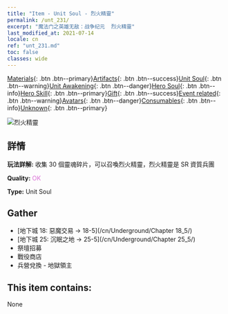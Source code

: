 ```yaml
---
title: "Item - Unit Soul - 烈火精靈"
permalink: /unt_231/
excerpt: "魔法门之英雄无敌：战争纪元  烈火精靈"
last_modified_at: 2021-07-14
locale: cn
ref: "unt_231.md"
toc: false
classes: wide
---
```

 [Materials](/ItemsCN/){: .btn .btn--primary}[Artifacts](/ItemsCN/Artifacts/){: .btn .btn--success}[Unit Soul](/ItemsCN/UnitSoul/){: .btn .btn--warning}[Unit Awakening](/ItemsCN/UnitAwakening/){: .btn .btn--danger}[Hero Soul](/ItemsCN/HeroSoul/){: .btn .btn--info}[Hero Skill](/ItemsCN/HeroSkill/){: .btn .btn--primary}[Gift](/ItemsCN/Gift/){: .btn .btn--success}[Event related](/ItemsCN/Events/){: .btn .btn--warning}[Avatars](/ItemsCN/Avatars/){: .btn .btn--danger}[Consumables](/ItemsCN/Consumables/){: .btn .btn--info}[Unknown](/ItemsCN/Unknown/){: .btn .btn--primary}

 ![烈火精靈](/images/u/ti_liehuojingling.jpg)

## 詳情
 **玩法詳解:** 收集 30 個靈魂碎片，可以召喚烈火精靈，烈火精靈是 SR 資質兵團

 **Quality:** <span style="color: #DA70D6">OK</span>

 **Type:** Unit Soul

## Gather

*    [地下城 18: 惡魔交易 -> 18-5](/cn/Underground/Chapter 18_5/) 
*    [地下城 25: 沉眠之地 -> 25-5](/cn/Underground/Chapter 25_5/) 
*    祭壇招募 
*    戰役商店 
*    兵營兌換 - 地獄領主 

## This item contains:

  None

